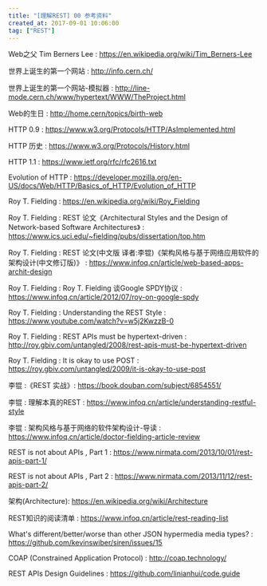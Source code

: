 ```yaml
---
title: "[理解REST] 00 参考资料"
created_at: 2017-09-01 10:06:00
tag: ["REST"]
---
```


Web之父 Tim Berners Lee : https://en.wikipedia.org/wiki/Tim_Berners-Lee

世界上诞生的第一个网站 : http://info.cern.ch/

世界上诞生的第一个网站-模拟器 : http://line-mode.cern.ch/www/hypertext/WWW/TheProject.html

Web的生日 : http://home.cern/topics/birth-web


HTTP 0.9 : https://www.w3.org/Protocols/HTTP/AsImplemented.html

HTTP 历史 : https://www.w3.org/Protocols/History.html

HTTP 1.1 : https://www.ietf.org/rfc/rfc2616.txt

Evolution of HTTP : https://developer.mozilla.org/en-US/docs/Web/HTTP/Basics_of_HTTP/Evolution_of_HTTP


Roy T. Fielding : https://en.wikipedia.org/wiki/Roy_Fielding

Roy T. Fielding : REST 论文《Architectural Styles and the Design of Network-based Software Architectures》 : https://www.ics.uci.edu/~fielding/pubs/dissertation/top.htm

Roy T. Fielding : REST 论文(中文版 译者:李锟)《架构风格与基于网络应用软件的架构设计(中文修订版)》 : https://www.infoq.cn/article/web-based-apps-archit-design

Roy T. Fielding : Roy T. Fielding 谈Google SPDY协议 : https://www.infoq.cn/article/2012/07/roy-on-google-spdy

Roy T. Fielding : Understanding the REST Style : https://www.youtube.com/watch?v=w5j2KwzzB-0

Roy T. Fielding : REST APIs must be hypertext-driven : http://roy.gbiv.com/untangled/2008/rest-apis-must-be-hypertext-driven

Roy T. Fielding : It is okay to use POST : https://roy.gbiv.com/untangled/2009/it-is-okay-to-use-post


李锟 :《REST 实战》: https://book.douban.com/subject/6854551/

李锟 : 理解本真的REST : https://www.infoq.cn/article/understanding-restful-style

李锟 : 架构风格与基于网络的软件架构设计-导读 : https://www.infoq.cn/article/doctor-fielding-article-review


REST is not about APIs , Part 1 : https://www.nirmata.com/2013/10/01/rest-apis-part-1/

REST is not about APIs , Part 2 : https://www.nirmata.com/2013/11/12/rest-apis-part-2/


架构(Architecture): https://en.wikipedia.org/wiki/Architecture


REST知识的阅读清单 : https://www.infoq.cn/article/rest-reading-list


What's different/better/worse than other JSON hypermedia media types? : https://github.com/kevinswiber/siren/issues/15


COAP (Constrained Application Protocol) :  http://coap.technology/


REST APIs Design Guidelines : https://github.com/linianhui/code.guide
